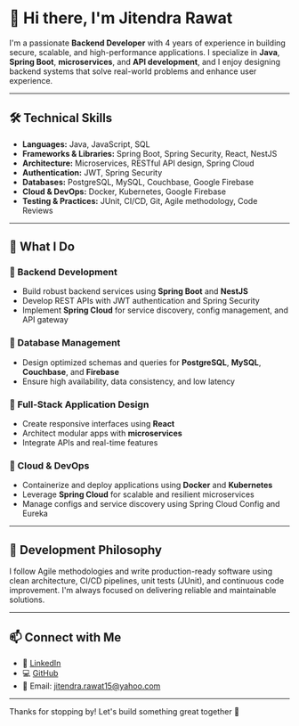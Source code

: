 # 👋 Hi there, I'm Jitendra Rawat

I'm a passionate **Backend Developer** with 4 years of experience in building secure, scalable, and high-performance applications. I specialize in **Java**, **Spring Boot**, **microservices**, and **API development**, and I enjoy designing backend systems that solve real-world problems and enhance user experience.

---

## 🛠️ Technical Skills

- **Languages:** Java, JavaScript, SQL  
- **Frameworks & Libraries:** Spring Boot, Spring Security, React, NestJS  
- **Architecture:** Microservices, RESTful API design, Spring Cloud  
- **Authentication:** JWT, Spring Security  
- **Databases:** PostgreSQL, MySQL, Couchbase, Google Firebase  
- **Cloud & DevOps:** Docker, Kubernetes, Google Firebase  
- **Testing & Practices:** JUnit, CI/CD, Git, Agile methodology, Code Reviews

---

## 🔧 What I Do

### 🔹 Backend Development
- Build robust backend services using **Spring Boot** and **NestJS**
- Develop REST APIs with JWT authentication and Spring Security
- Implement **Spring Cloud** for service discovery, config management, and API gateway

### 🔹 Database Management
- Design optimized schemas and queries for **PostgreSQL**, **MySQL**, **Couchbase**, and **Firebase**
- Ensure high availability, data consistency, and low latency

### 🔹 Full-Stack Application Design
- Create responsive interfaces using **React**
- Architect modular apps with **microservices**
- Integrate APIs and real-time features

### 🔹 Cloud & DevOps
- Containerize and deploy applications using **Docker** and **Kubernetes**
- Leverage **Spring Cloud** for scalable and resilient microservices
- Manage configs and service discovery using Spring Cloud Config and Eureka

---

## 🚀 Development Philosophy

I follow Agile methodologies and write production-ready software using clean architecture, CI/CD pipelines, unit tests (JUnit), and continuous code improvement. I'm always focused on delivering reliable and maintainable solutions.

---

## 📫 Connect with Me

- 💼 [LinkedIn](https://www.linkedin.com/in/jitendrarawat4)  
- 💻 [GitHub](https://github.com/jitendrarawat4)  
- 📧 Email: jitendra.rawat15@yahoo.com

---

Thanks for stopping by! Let's build something great together 🚀
